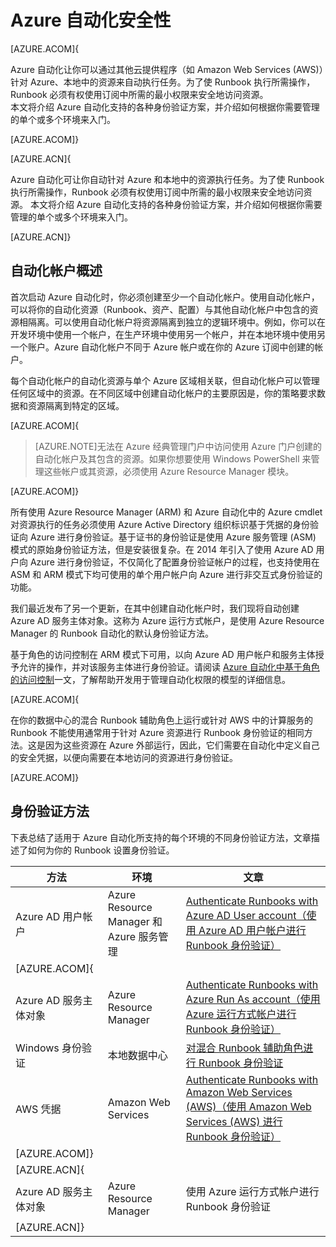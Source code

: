 <properties
   pageTitle="Azure 自动化安全"
   description="本文概述了 Azure 自动化中自动化帐户的自动化安全性以及可供使用的不同身份验证方法。"
   services="automation"
   documentationCenter=""
   authors="MGoedtel"
   manager="jwhit"
   editor="tysonn"
   keywords="自动化安全性, 安全的自动化" />
<tags
	ms.service="automation"
	ms.date="07/06/2016"
	wacn.date=""/>

# Azure 自动化安全性

[AZURE.ACOM]{

Azure 自动化让你可以通过其他云提供程序（如 Amazon Web Services (AWS)）针对 Azure、本地中的资源来自动执行任务。为了使 Runbook 执行所需操作，Runbook 必须有权使用订阅中所需的最小权限来安全地访问资源。  
本文将介绍 Azure 自动化支持的各种身份验证方案，并介绍如何根据你需要管理的单个或多个环境来入门。

[AZURE.ACOM]}

[AZURE.ACN]{

Azure 自动化可让你自动针对 Azure 和本地中的资源执行任务。为了使 Runbook 执行所需操作，Runbook 必须有权使用订阅中所需的最小权限来安全地访问资源。
本文将介绍 Azure 自动化支持的各种身份验证方案，并介绍如何根据你需要管理的单个或多个环境来入门。

[AZURE.ACN]}

## 自动化帐户概述
首次启动 Azure 自动化时，你必须创建至少一个自动化帐户。使用自动化帐户，可以将你的自动化资源（Runbook、资产、配置）与其他自动化帐户中包含的资源相隔离。可以使用自动化帐户将资源隔离到独立的逻辑环境中。例如，你可以在开发环境中使用一个帐户，在生产环境中使用另一个帐户，并在本地环境中使用另一个账户。Azure 自动化帐户不同于 Azure 帐户或在你的 Azure 订阅中创建的帐户。

每个自动化帐户的自动化资源与单个 Azure 区域相关联，但自动化帐户可以管理任何区域中的资源。在不同区域中创建自动化帐户的主要原因是，你的策略要求数据和资源隔离到特定的区域。

[AZURE.ACOM]{

>[AZURE.NOTE]无法在 Azure 经典管理门户中访问使用 Azure 门户创建的自动化帐户及其包含的资源。如果你想要使用 Windows PowerShell 来管理这些帐户或其资源，必须使用 Azure Resource Manager 模块。

[AZURE.ACOM]}

所有使用 Azure Resource Manager (ARM) 和 Azure 自动化中的 Azure cmdlet 对资源执行的任务必须使用 Azure Active Directory 组织标识基于凭据的身份验证向 Azure 进行身份验证。基于证书的身份验证是使用 Azure 服务管理 (ASM) 模式的原始身份验证方法，但是安装很复杂。在 2014 年引入了使用 Azure AD 用户向 Azure 进行身份验证，不仅简化了配置身份验证帐户的过程，也支持使用在 ASM 和 ARM 模式下均可使用的单个用户帐户向 Azure 进行非交互式身份验证的功能。

我们最近发布了另一个更新，在其中创建自动化帐户时，我们现将自动创建 Azure AD 服务主体对象。这称为 Azure 运行方式帐户，是使用 Azure Resource Manager 的 Runbook 自动化的默认身份验证方法。

基于角色的访问控制在 ARM 模式下可用，以向 Azure AD 用户帐户和服务主体授予允许的操作，并对该服务主体进行身份验证。请阅读 [Azure 自动化中基于角色的访问控制](/documentation/articles/automation-role-based-access-control/)一文，了解帮助开发用于管理自动化权限的模型的详细信息。

[AZURE.ACOM]{

在你的数据中心的混合 Runbook 辅助角色上运行或针对 AWS 中的计算服务的 Runbook 不能使用通常用于针对 Azure 资源进行 Runbook 身份验证的相同方法。这是因为这些资源在 Azure 外部运行，因此，它们需要在自动化中定义自己的安全凭据，以便向需要在本地访问的资源进行身份验证。

[AZURE.ACOM]}

## 身份验证方法

下表总结了适用于 Azure 自动化所支持的每个环境的不同身份验证方法，文章描述了如何为你的 Runbook 设置身份验证。

方法 | 环境 | 文章
----------|----------|----------
Azure AD 用户帐户 | Azure Resource Manager 和 Azure 服务管理 | [Authenticate Runbooks with Azure AD User account（使用 Azure AD 用户帐户进行 Runbook 身份验证）](/documentation/articles/automation-sec-configure-aduser-account/)
|[AZURE.ACOM]{|
Azure AD 服务主体对象 | Azure Resource Manager | [Authenticate Runbooks with Azure Run As account（使用 Azure 运行方式帐户进行 Runbook 身份验证）](/documentation/articles/automation-sec-configure-azure-runas-account/)
Windows 身份验证 | 本地数据中心 | [对混合 Runbook 辅助角色进行 Runbook 身份验证](/documentation/articles/automation-hybrid-runbook-worker/)
AWS 凭据 | Amazon Web Services | [Authenticate Runbooks with Amazon Web Services (AWS)（使用 Amazon Web Services (AWS) 进行 Runbook 身份验证）](/documentation/articles/automation-sec-configure-aws-account/)
|[AZURE.ACOM]}|
|[AZURE.ACN]{|
Azure AD 服务主体对象 | Azure Resource Manager  | 使用 Azure 运行方式帐户进行 Runbook 身份验证
|[AZURE.ACN]}|

<!---HONumber=Mooncake_0725_2016-->
